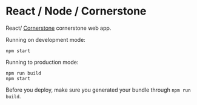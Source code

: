 # React / Node / Cornerstone

React/ [Cornerstone](https://github.com/chafey/cornerstone) cornerstone web app.

Running on development mode:
```
npm start
```

Running to production mode:
```
npm run build
npm start
```

Before you deploy, make sure you generated your bundle through `npm run build`.
